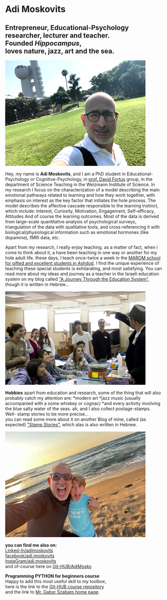 # Adi Moskovits
## Entrepreneur, Educational-Psychology researcher, lecturer and teacher.<br> Founded _Hippocampus_,<br> loves nature, jazz, art and the sea.

![](https://github.com/AdiMosko/AdiMosko.github.io/blob/main/Adi-Wiz.png)

Hey, my name is **Adi Moskovits**, 
and I am a PhD student in Educational-Psychology or Cognitive-Psychology, in [prof. David Fortus](https://www.weizmann.ac.il/ScienceTeaching/Fortus/home-0) group, in the department of Science Teaching in the Weizmann Institute of Science. In my research I focus on the characterization of a model describing the main emotional pathways related to learning and how they work together, with emphasis on interest as the key factor that initiates the hole process. The model describes the affective cascade responsible to the learning instinct, which include: Interest, Curiosity, Motivation, Engagement, Self-efficacy, Attitudes And of course the learning outcomes. Most of the data is derived from large-scale quantitative analysis of psychological surveys, triangulation of the data with qualitative tools, and cross-referencing it with biological/physiological information such as emotional hormones (like dopamine), fMRI data, etc.

Apart from my research, I really enjoy teaching. as a matter of fact, when i come to think about it, a have been teaching in one way or another for my hole adult life.
these days, I teach once-twice a week in the [MAROM school for gifted and excellent students in Ashdod](https://www.marom-ashdod.co.il/). I find the unique experience of teaching these special students is exhilarating, and most satisfying.
You can read more about my ideas and journey as a teacher in the Israeli education system on my blog called ["A Journey Through the Education System"](https://ajourneytotheeducationsystemofisrael.blogspot.com/), though it is written in Hebrew...

![](https://github.com/AdiMosko/AdiMosko.github.io/blob/main/Adi-Teach.jpg)

**Hobbies**
apart from education and research, some of the thing that will also probably catch my attention are:
*modern art
*jazz music (usually accompanied with a some whiskey or cognac)
*and every activity involving the blue salty water of the seas.
ah, and I also collect postage-stamps. Well- stamp stories to be more precise...
<br>you can read some more about it on another Blog of mine, called (as expected) ["Stamp Stories"](https://stamp-stories.blogspot.com/), which alas is also written in Hebrew.

![](https://github.com/AdiMosko/AdiMosko.github.io/blob/main/Adi-SEA.jpeg)

**you can find me also on:**
<br> [Linked-In/adimoskovits](https://www.linkedin.com/in/adimoskovits/)
<br> [facebook/adi.moskovits](https://www.facebook.com/adi.moskovits)
<br> [InstaGram/adi.moskovits](https://www.instagram.com/adi.moskovits/)
<br> and of-course here on [Git-HUB/AdiMosko](https://github.com/AdiMosko)

**Programming PYTHON for beginners course**
<br> Happy to add this most useful skill to my toolbox,
<br> here is the link to the [Git-HUB course repository](https://github.com/szabgab/wis-python-course-2024-11)
<br> and the link to [Mr. Gabor Szabato home page](https://szabgab.com/).
